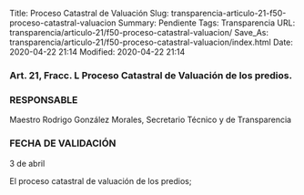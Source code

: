 Title: Proceso Catastral de Valuación
Slug: transparencia-articulo-21-f50-proceso-catastral-valuacion
Summary: Pendiente
Tags: Transparencia
URL: transparencia/articulo-21/f50-proceso-catastral-valuacion/
Save_As: transparencia/articulo-21/f50-proceso-catastral-valuacion/index.html
Date: 2020-04-22 21:14
Modified: 2020-04-22 21:14


### Art. 21, Fracc. L Proceso Catastral de Valuación de los predios.

### RESPONSABLE

Maestro Rodrigo González Morales, Secretario Técnico y de Transparencia

### FECHA DE VALIDACIÓN

3 de abril

El proceso catastral de valuación de los predios;


